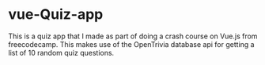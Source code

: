 # vue-Quiz-app
This is a quiz app that I made as part of doing a crash course on Vue.js from freecodecamp. This makes use of the OpenTrivia database api for getting a list of 10 random quiz questions. 
